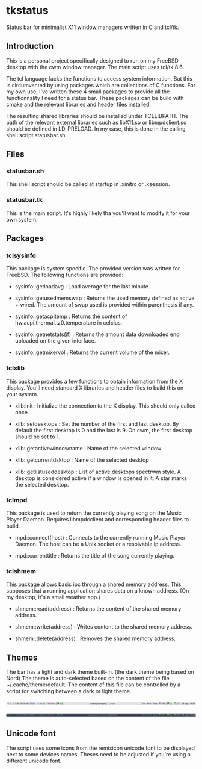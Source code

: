 # tkstatus
Status bar for minimalist X11 window managers written in C and tcl/tk. 

## Introduction
This is a personal project specifically designed to run on my FreeBSD desktop with the cwm window manager. The main script uses tcl/tk 8.6.

The tcl language lacks the functions to access system information. But this is circumvented by using packages which are collections of C functions.
For my own use, I've written these 4 small packages to provide all the functionnality I need for a status bar. These packages can be build with cmake and the relevant libraries and header files installed.

The resulting shared libraries should be installed under TCLLIBPATH. The path of the relevant external libraries such as libX11.so or libmpdclient.so should be defined in LD_PRELOAD. In my case, this is done in the calling shell script statusbar.sh.

## Files
### statusbar.sh
This shell script should be called at startup in .xinitrc or .xsession.

### statusbar.tk
This is the main script. It's highly likely tha you'll want to modify it for your own system.

## Packages
### tclsysinfo
This package is system specific. The provided version was written for FreeBSD.
The following functions are provided:

* sysinfo::getloadavg :
Load average for the last minute.

* sysinfo::getusedmemswap :
Returns the used memory defined as active + wired. The amount of swap used is provided within parenthesis if any.

* sysinfo::getacpitemp :
Returns the content of hw.acpi.thermal.tz0.temperature in celcius.

* sysinfo::getnetstats(if) :
Returns the amount data downloaded end uploaded on the given interface.

* sysinfo::getmixervol :
Returns the current volume of the mixer.

### tclxlib
This package provides a few functions to obtain information from the X display. You'll need standard X libraries and header files to build this on your system.

* xlib:init :
Initialize the connection to the X display. This should only called once.

* xlib::setdesktops :
Set the number of the first and last desktop. By default the first desktop is 0 and the last is 9.
On cwm, the first desktop should be set to 1.

* xlib::getactivewindowname :
Name of the selected window

* xlib::getcurrentdsktop :
Name of the selected desktop

* xlib::getlistuseddesktop :
List of active desktops spectrwm style. A desktop is considered active if a window is opened in it. A star marks the selected desktop.
 
### tclmpd
This package is used to return the currently playing song on the Music Player Daemon. Requires libmpdcclient and corresponding header files to build.

* mpd::connect(host) :
Connects to the currently running Music Player Daemon. The host can be a Unix socket or a resolvable ip address.

* mpd::currenttitle :
Returns the title of the song currently playing.

### tclshmem
This package allows basic ipc through a shared memory address. This supposes that a running application shares data on a known address. (On my desktop, it's a small weather app.)

* shmem::read(address) :
Returns the content of the shared memory address.

* shmem::write(address) :
Writes content to the shared memory address.

* shmem::delete(address) :
Removes the shared memory address.


## Themes

The bar has a light and dark theme built-in. (the dark theme being based on Nord)
The theme is auto-selected based on the content of the file ~/.cache/theme/default. The content of this file can be controlled by a script for switching between a dark or light theme.

![Light theme](png/statusbar-light.png)

![Dark theme](png/statusbar-dark.png)

## Unicode font

The script uses some icons from the remixicon unicode font to be displayed next to some devices names. Theses need to be adjusted if you're using a different unicode font.
